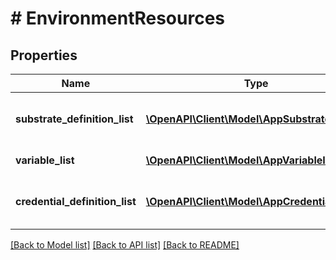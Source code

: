 # # EnvironmentResources

## Properties

Name | Type | Description | Notes
------------ | ------------- | ------------- | -------------
**substrate_definition_list** | [**\OpenAPI\Client\Model\AppSubstrateInput[]**](AppSubstrateInput.md) | Substrate definitions for Environment. | [optional]
**variable_list** | [**\OpenAPI\Client\Model\AppVariableInput[]**](AppVariableInput.md) | List of variables | [optional]
**credential_definition_list** | [**\OpenAPI\Client\Model\AppCredentialInput[]**](AppCredentialInput.md) | Credential definitions for Environment. | [optional]

[[Back to Model list]](../../README.md#models) [[Back to API list]](../../README.md#endpoints) [[Back to README]](../../README.md)
